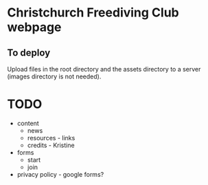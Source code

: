 # Christchurch Freediving Club webpage

## To deploy

Upload files in the root directory and the assets directory to a server (images directory is not needed).

# TODO

* content
  - news
  - resources - links
  - credits - Kristine
* forms
  - start
  - join
* privacy policy - google forms?